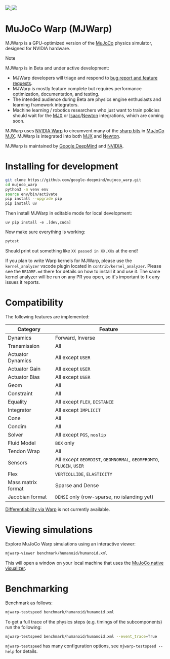 <p>
  <a href="https://github.com/google-deepmind/mujoco_warp/actions/workflows/ci.yml?query=branch%3Amain" alt="GitHub Actions">
    <img src="https://img.shields.io/github/actions/workflow/status/google-deepmind/mujoco_warp/ci.yml?branch=main">
  </a>
  <a href="https://github.com/google-deepmind/mujoco_warp/blob/main/LICENSE" alt="License">
    <img src="https://img.shields.io/github/license/google-deepmind/mujoco_warp">
  </a>
</p>

# MuJoCo Warp (MJWarp)

MJWarp is a GPU-optimized version of the [MuJoCo](https://github.com/google-deepmind/mujoco) physics simulator, designed for NVIDIA hardware.

> [!NOTE]
> MJWarp is in Beta and under active development:
> * MJWarp developers will triage and respond to [bug report and feature requests](https://github.com/google-deepmind/mujoco_warp/issues).
> * MJWarp is mostly feature complete but requires performance optimization, documentation, and testing.
> * The intended audience during Beta are physics engine enthusiasts and learning framework integrators.
> * Machine learning / robotics researchers who just want to train policies should wait for the [MJX](https://mujoco.readthedocs.io/en/stable/mjx.html) or [Isaac](https://isaac-sim.github.io/IsaacLab/main/index.html)/[Newton](https://github.com/newton-physics/newton) integrations, which are coming soon.

MJWarp uses [NVIDIA Warp](https://github.com/NVIDIA/warp) to circumvent many of the [sharp bits](https://mujoco.readthedocs.io/en/stable/mjx.html#mjx-the-sharp-bits) in [MuJoCo MJX](https://mujoco.readthedocs.io/en/stable/mjx.html#). MJWarp is integrated into both [MJX](https://mujoco.readthedocs.io/en/stable/mjx.html) and [Newton](https://github.com/newton-physics/newton).

MJWarp is maintained by [Google DeepMind](https://deepmind.google/) and [NVIDIA](https://www.nvidia.com/).

# Installing for development

```bash
git clone https://github.com/google-deepmind/mujoco_warp.git
cd mujoco_warp
python3 -m venv env
source env/bin/activate
pip install --upgrade pip
pip install uv
```


Then install MJWarp in editable mode for local development:

```
uv pip install -e .[dev,cuda]
```

Now make sure everything is working:

```bash
pytest
```

Should print out something like `XX passed in XX.XXs` at the end!

If you plan to write Warp kernels for MJWarp, please use the `kernel_analyzer` vscode plugin located in `contrib/kernel_analyzer`.
Please see the `README.md` there for details on how to install it and use it.  The same kernel analyzer will be run on any PR
you open, so it's important to fix any issues it reports.

# Compatibility

The following features are implemented:

| Category           | Feature                                                                                                 |
| ------------------ | --------------------------------------------------------------------------------------------------------|
| Dynamics           | Forward, Inverse                                                                                        |
| Transmission       | All                                                                                                     |
| Actuator Dynamics  | All except `USER`                                                                                       |
| Actuator Gain      | All except `USER`                                                                                       |
| Actuator Bias      | All except `USER`                                                                                       |
| Geom               | All                                                                                                     |
| Constraint         | All                                                                                                     |
| Equality           | All except `FLEX`, `DISTANCE`                                                                           |
| Integrator         | All except `IMPLICIT`                                                                                   |
| Cone               | All                                                                                                     |
| Condim             | All                                                                                                     |
| Solver             | All except `PGS`, `noslip`                                                                              |
| Fluid Model        | `BOX` only                                                                                              |
| Tendon Wrap        | All                                                                                                     |
| Sensors            | All except `GEOMDIST`, `GEOMNORMAL`, `GEOMFROMTO`, `PLUGIN`, `USER`                                     |
| Flex               | `VERTCOLLIDE`, `ELASTICITY`                                                                             |
| Mass matrix format | Sparse and Dense                                                                                        |
| Jacobian format    | `DENSE` only (row-sparse, no islanding yet)                                                             |

[Differentiability via Warp](https://nvidia.github.io/warp/modules/differentiability.html#differentiability) is not currently
available.

# Viewing simulations

Explore MuJoCo Warp simulations using an interactive viewer:

```bash
mjwarp-viewer benchmark/humanoid/humanoid.xml
```

This will open a window on your local machine that uses the [MuJoCo native visualizer](https://mujoco.readthedocs.io/en/stable/programming/visualization.html).

# Benchmarking

Benchmark as follows:

```bash
mjwarp-testspeed benchmark/humanoid/humanoid.xml
```

To get a full trace of the physics steps (e.g. timings of the subcomponents) run the following:

```bash
mjwarp-testspeed benchmark/humanoid/humanoid.xml --event_trace=True
```

`mjwarp-testspeed` has many configuration options, see ```mjwarp-testspeed --help``` for details.
